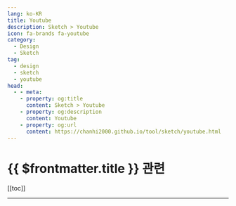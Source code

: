 ```yaml
---
lang: ko-KR
title: Youtube
description: Sketch > Youtube
icon: fa-brands fa-youtube
category:
  - Design
  - Sketch
tag: 
  - design
  - sketch
  - youtube
head:
  - - meta:
    - property: og:title
      content: Sketch > Youtube
    - property: og:description
      content: Youtube
    - property: og:url
      content: https://chanhi2000.github.io/tool/sketch/youtube.html
---
```


# {{ $frontmatter.title }} 관련

[[toc]]

---

<MyYouTubeItems jsonName="yu-MaterialDesign" /><!-- Material Design -->
<MyYouTubeItems jsonName="yu-MaxProgramming" /><!-- Max Programming -->
<MyYouTubeItems jsonName="yu-PhilippLackner" /><!-- Philipp Lackner -->
<MyYouTubeItems jsonName="yu-ZeroToMastery" /><!-- Zero To Mastery -->
<MyYouTubeItems jsonName="yu-uxpeak" /><!-- uxpeak -->
<MyYouTubeItems jsonName="yu-UXUIDesign" /><!-- Madia Designer -->
<MyYouTubeItems jsonName="yu-thoughtbot" /><!-- thoughtbot -->

<TagLinks />